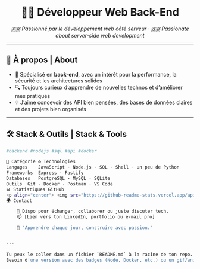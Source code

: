 <h1 align="center">👨‍💻 Développeur Web Back-End</h1>
<p align="center">
  <em>🇫🇷 Passionné par le développement web côté serveur · 🇬🇧 Passionate about server-side web development</em>
</p>

---

## 🚀 À propos | About

- 🎯 Spécialisé en **back-end**, avec un intérêt pour la performance, la sécurité et les architectures solides  
- 🔍 Toujours curieux d’apprendre de nouvelles technos et d’améliorer mes pratiques  
- 💡 J’aime concevoir des API bien pensées, des bases de données claires et des projets bien organisés

---

## 🛠️ Stack & Outils | Stack & Tools

```bash
#backend #nodejs #sql #api #docker

🧩 Catégorie	⚙️ Technologies
Langages	JavaScript · Node.js · SQL · Shell · un peu de Python
Frameworks	Express · Fastify
Databases	PostgreSQL · MySQL · SQLite
Outils	Git · Docker · Postman · VS Code
📊 Statistiques GitHub
<p align="center"> <img src="https://github-readme-stats.vercel.app/api?username=TheoM-e&show_icons=true&theme=radical&hide_border=true" alt="GitHub Stats" /> <br> <img src="https://github-readme-stats.vercel.app/api/top-langs/?username=TheoM-e&layout=compact&theme=radical&hide_border=true" alt="Top Langs" /> </p>
🌍 Contact

    💬 Dispo pour échanger, collaborer ou juste discuter tech.
    📫 [Lien vers ton LinkedIn, portfolio ou e-mail pro]

    🧠 "Apprendre chaque jour, construire avec passion."


---

Tu peux le coller dans un fichier `README.md` à la racine de ton repo.  
Besoin d'une version avec des badges (Node, Docker, etc.) ou un gif/animation en plus ?
